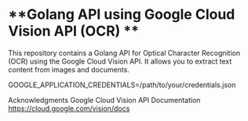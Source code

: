 # **Golang API using Google Cloud Vision API (OCR) **
This repository contains a Golang API for Optical Character Recognition (OCR) using the Google Cloud Vision API. It allows you to extract text content from images and documents.

GOOGLE_APPLICATION_CREDENTIALS=/path/to/your/credentials.json

Acknowledgments
Google Cloud Vision API Documentation
https://cloud.google.com/vision/docs
